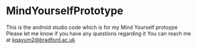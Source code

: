 # MindYourselfPrototype
This is the android studio code which is for my Mind Yourself protoype
Please let me know if you have any questions regarding it
You can reach me at kqayum2@bradford.ac.uk
